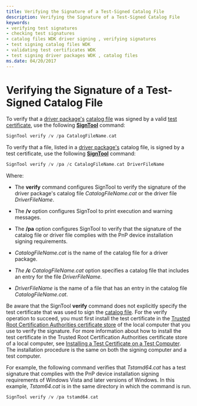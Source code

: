 ```yaml
---
title: Verifying the Signature of a Test-Signed Catalog File
description: Verifying the Signature of a Test-Signed Catalog File
keywords:
- verifying test signatures
- checking test signatures
- catalog files WDK driver signing , verifying signatures
- test signing catalog files WDK
- validating test certificates WDK
- test signing driver packages WDK , catalog files
ms.date: 04/20/2017
---
```


# Verifying the Signature of a Test-Signed Catalog File


To verify that a [driver package's](driver-packages.md) [catalog file](catalog-files.md) was signed by a valid [test certificate](./makecert-test-certificate.md), use the following [**SignTool**](../devtest/signtool.md) command:

```cpp
SignTool verify /v /pa CatalogFileName.cat
```

To verify that a file, listed in a [driver package's](driver-packages.md) catalog file, is signed by a test certificate, use the following [**SignTool**](../devtest/signtool.md) command:

```cpp
SignTool verify /v /pa /c CatalogFileName.cat DriverFileName
```

Where:

-   The **verify** command configures SignTool to verify the signature of the driver package's catalog file *CatalogFileName.cat* or the driver file *DriverFileName*.

-   The **/v** option configures SignTool to print execution and warning messages.

-   The **/pa** option configures SignTool to verify that the signature of the catalog file or driver file complies with the PnP device installation signing requirements.

-   *CatalogFileName.cat* is the name of the catalog file for a driver package.

-   *The* ***/c*** *CatalogFileName.cat* option specifies a catalog file that includes an entry for the file *DriverFileName*.

-   *DriverFileName* is the name of a file that has an entry in the catalog file *CatalogFileName.cat*.

Be aware that the SignTool **verify** command does not explicitly specify the test certificate that was used to sign the [catalog file](catalog-files.md). For the verify operation to succeed, you must first install the test certificate in the [Trusted Root Certification Authorities certificate store](trusted-root-certification-authorities-certificate-store.md) of the local computer that you use to verify the signature. For more information about how to install the test certificate in the Trusted Root Certification Authorities certificate store of a local computer, see [Installing a Test Certificate on a Test Computer](installing-a-test-certificate-on-a-test-computer.md). The installation procedure is the same on both the signing computer and a test computer.

For example, the following command verifies that *Tstamd64.cat* has a test signature that complies with the PnP device installation signing requirements of Windows Vista and later versions of Windows. In this example, *Tstam64.cat* is in the same directory in which the command is run.

```cpp
SignTool verify /v /pa tstamd64.cat
```

 

